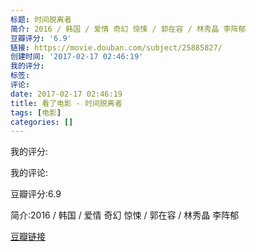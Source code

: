 ```yaml
---
标题: 时间脱离者
简介: 2016 / 韩国 / 爱情 奇幻 惊悚 / 郭在容 / 林秀晶 李阵郁
豆瓣评分: '6.9'
链接: https://movie.douban.com/subject/25885827/
创建时间: '2017-02-17 02:46:19'
我的评分:
标签:
评论:
date: 2017-02-17 02:46:19
title: 看了电影 - 时间脱离者
tags: [电影]
categories: []
---
```


我的评分:

我的评论:

豆瓣评分:6.9

简介:2016 / 韩国 / 爱情 奇幻 惊悚 / 郭在容 / 林秀晶 李阵郁

[豆瓣链接](https://movie.douban.com/subject/25885827/)

